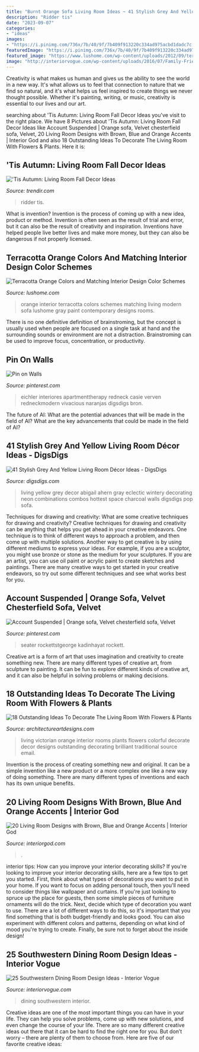 ```yaml
---
title: "Burnt Orange Sofa Living Room Ideas ~ 41 Stylish Grey And Yellow Living Room Décor Ideas"
description: "Ridder tis"
date: "2023-09-07"
categories:
- "ideas"
images:
- "https://i.pinimg.com/736x/7b/40/9f/7b409f913220c334ad975acbd1dadc7c.jpg"
featuredImage: "https://i.pinimg.com/736x/7b/40/9f/7b409f913220c334ad975acbd1dadc7c.jpg"
featured_image: "https://www.lushome.com/wp-content/uploads/2012/09/terracotta-orange-colors-modern-interior-design-color-10.jpg"
image: "http://interiorvogue.com/wp-content/uploads/2016/07/Family-Friendly-Southwestern-Dining-Room-Design.jpg"
---
```



Creativity is what makes us human and gives us the ability to see the world in a new way. It's what allows us to feel that connection to nature that we find so natural, and it's what helps us feel inspired to create things we never thought possible. Whether it's painting, writing, or music, creativity is essential to our lives and our art.

	

		
searching about &#039;Tis Autumn: Living Room Fall Decor Ideas you've visit to the right place. We have 8 Pictures about &#039;Tis Autumn: Living Room Fall Decor Ideas like Account Suspended | Orange sofa, Velvet chesterfield sofa, Velvet, 20 Living Room Designs with Brown, Blue and Orange Accents | Interior God and also 18 Outstanding Ideas To Decorate The Living Room With Flowers &amp; Plants. Here it is:
		
    
## &#039;Tis Autumn: Living Room Fall Decor Ideas

<img loading=lazy src="https://cdn.trendir.com/wp-content/uploads/2016/09/Katie-Ridder-country-home-decor.jpg" onerror="this.onerror=null;this.src='https://tse2.mm.bing.net/th?id=OIP.gxzQtYd2YU_TCX6NZ1FvJAHaJ8&amp;pid=15.1';" alt="&#039;Tis Autumn: Living Room Fall Decor Ideas">

_Source: trendir.com_

>ridder tis. 

	

What is invention?
Invention is the process of coming up with a new idea, product or method. Invention is often seen as the result of trial and error, but it can also be the result of creativity and inspiration. Inventions have helped people live better lives and make more money, but they can also be dangerous if not properly licensed.

    
## Terracotta Orange Colors And Matching Interior Design Color Schemes

<img loading=lazy src="https://www.lushome.com/wp-content/uploads/2012/09/terracotta-orange-colors-modern-interior-design-color-10.jpg" onerror="this.onerror=null;this.src='https://tse1.mm.bing.net/th?id=OIP._D8ReEZfcW8V4wnlJNIVqAHaED&amp;pid=15.1';" alt="Terracotta Orange Colors and Matching Interior Design Color Schemes">

_Source: lushome.com_

>orange interior terracotta colors schemes matching living modern sofa lushome gray paint contemporary designs rooms. 

	

There is no one definitive definition of brainstroming, but the concept is usually used when people are focused on a single task at hand and the surrounding sounds or environment are not a distraction. Brainstroming can be used to improve focus, concentration, or productivity.

    
## Pin On Walls

<img loading=lazy src="https://i.pinimg.com/736x/b8/fd/8e/b8fd8e2f5e4ff3d04caaf0d9090d98ef.jpg" onerror="this.onerror=null;this.src='https://tse4.mm.bing.net/th?id=OIP.0dVKe95Zk8HY7zWPnwEUSAHaJ3&amp;pid=15.1';" alt="Pin on Walls">

_Source: pinterest.com_

>eichler interiores apartmenttherapy redneck casie verven redneckmodern vivacious naranjas digsdigs bron. 

	

The future of AI: What are the potential advances that will be made in the field of AI?
What are the key advancements that could be made in the field of AI?

    
## 41 Stylish Grey And Yellow Living Room Décor Ideas - DigsDigs

<img loading=lazy src="https://www.digsdigs.com/photos/2016/09/grey-yellow-living-room-ideas-4.jpg" onerror="this.onerror=null;this.src='https://tse3.mm.bing.net/th?id=OIP.TmIo00sEVhkoA7RVIOgr2QHaJ2&amp;pid=15.1';" alt="41 Stylish Grey And Yellow Living Room Décor Ideas - DigsDigs">

_Source: digsdigs.com_

>living yellow grey decor abigail ahern gray eclectic wintery decorating neon combinations combos hottest space charcoal walls digsdigs pop sofa. 

	

Techniques for drawing and creativity: What are some creative techniques for drawing and creativity?
Creative techniques for drawing and creativity can be anything that helps you get ahead in your creative endeavors. One technique is to think of different ways to approach a problem, and then come up with multiple solutions. Another way to get creative is by using different mediums to express your ideas. For example, if you are a sculptor, you might use bronze or stone as the medium for your sculptures. If you are an artist, you can use oil paint or acrylic paint to create sketches and paintings. There are many creative ways to get started in your creative endeavors, so try out some different techniques and see what works best for you.

    
## Account Suspended | Orange Sofa, Velvet Chesterfield Sofa, Velvet

<img loading=lazy src="https://i.pinimg.com/736x/7b/40/9f/7b409f913220c334ad975acbd1dadc7c.jpg" onerror="this.onerror=null;this.src='https://tse2.mm.bing.net/th?id=OIP.7RzcUkF8VUeUNcY0Un5J-AHaLG&amp;pid=15.1';" alt="Account Suspended | Orange sofa, Velvet chesterfield sofa, Velvet">

_Source: pinterest.com_

>seater rockettstgeorge kadinhayat rockett. 

	

Creative art is a form of art that uses imagination and creativity to create something new. There are many different types of creative art, from sculpture to painting. It can be fun to explore different kinds of creative art, and it can also be helpful in solving problems or making decisions.

    
## 18 Outstanding Ideas To Decorate The Living Room With Flowers &amp; Plants

<img loading=lazy src="http://www.architectureartdesigns.com/wp-content/uploads/2016/08/16-42-630x490.jpg" onerror="this.onerror=null;this.src='https://tse4.mm.bing.net/th?id=OIP.R4GGLJ4z7sW_cjXD8eqYKwHaFw&amp;pid=15.1';" alt="18 Outstanding Ideas To Decorate The Living Room With Flowers &amp; Plants">

_Source: architectureartdesigns.com_

>living victorian orange interior rooms plants flowers colorful decorate decor designs outstanding decorating brilliant traditional source email. 

	

Invention is the process of creating something new and original. It can be a simple invention like a new product or a more complex one like a new way of doing something. There are many different types of inventions and each has its own unique benefits.

    
## 20 Living Room Designs With Brown, Blue And Orange Accents | Interior God

<img loading=lazy src="https://www.interiorgod.com/wp-content/uploads/2016/07/Contemporary-Brown-Leather-Sofa-With-Orange-Throw-Pillows.jpg" onerror="this.onerror=null;this.src='https://tse2.mm.bing.net/th?id=OIP.4TCiIx9d1RkVutFUkRhfqgHaJ4&amp;pid=15.1';" alt="20 Living Room Designs with Brown, Blue and Orange Accents | Interior God">

_Source: interiorgod.com_

>. 

	

interior tips: How can you improve your interior decorating skills?
If you're looking to improve your interior decorating skills, here are a few tips to get you started. First, think about what types of decorations you want to put in your home. If you want to focus on adding personal touch, then you'll need to consider things like wallpaper and curtains. If you're just looking to spruce up the place for guests, then some simple pieces of furniture ornaments will do the trick.
Next, decide which type of decoration you want to use. There are a lot of different ways to do this, so it's important that you find something that is both budget-friendly and looks good. You can also experiment with different colors and patterns, depending on what kind of mood you're trying to create. Finally, be sure not to forget about the inside design!

    
## 25 Southwestern Dining Room Design Ideas - Interior Vogue

<img loading=lazy src="http://interiorvogue.com/wp-content/uploads/2016/07/Family-Friendly-Southwestern-Dining-Room-Design.jpg" onerror="this.onerror=null;this.src='https://tse3.mm.bing.net/th?id=OIP.wLreXi2Ey_SMZzX3VBc41AHaLG&amp;pid=15.1';" alt="25 Southwestern Dining Room Design Ideas - Interior Vogue">

_Source: interiorvogue.com_

>dining southwestern interior. 

	

Creative ideas are one of the most important things you can have in your life. They can help you solve problems, come up with new solutions, and even change the course of your life. There are so many different creative ideas out there that it can be hard to find the right one for you. But don’t worry – there are plenty of them to choose from. Here are five of our favorite creative ideas: 

